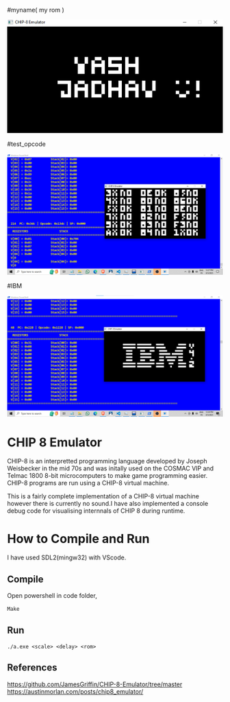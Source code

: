 #myname( my rom )

![Myname](test_codes/myname.png)


#test_opcode

![test_opcode](test_codes/test_opcode.png)

#IBM

![IBM](test_codes/IBM.png)


# CHIP 8 Emulator

CHIP-8 is an interpretted programming language developed by Joseph Weisbecker in the mid 70s and was initally used on the COSMAC VIP and Telmac 1800 8-bit microcomputers to make game programming easier. CHIP-8 programs are run using a CHIP-8 virtual machine.

This is a fairly complete implementation of a CHIP-8 virtual machine however there is currently no sound.I have also implemented a console debug code for visualising internnals of CHIP 8 during runtime.

# How to Compile and Run

I have used SDL2(mingw32) with VScode.

## Compile
Open powershell in code folder,

```
Make

 ```

## Run

``` 
./a.exe <scale> <delay> <rom>

```

## References

https://github.com/JamesGriffin/CHIP-8-Emulator/tree/master
https://austinmorlan.com/posts/chip8_emulator/


